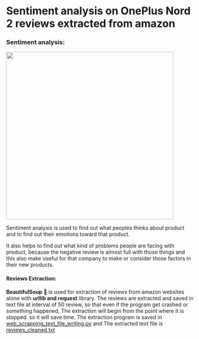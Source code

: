 # Sentiment analysis on OnePlus Nord 2 reviews extracted from amazon

### Sentiment analysis:

[<img width = "450px" height = "450px" src = "https://user-images.githubusercontent.com/71897685/149979701-c9c881fb-a0cc-4793-99d9-f2b83fd31ae3.jpg"/>](https://www.amazon.in/OnePlus-Nord-Sierra-128GB-Storage/dp/B097RDVDL2/ref=cm_cr_arp_d_product_top?ie=UTF8)



Sentiment analysis is used to find out what peoples thinks about product and to find out their emotions toward that product. 

It also helps to find out what kind of problems people are facing with product, because the negative review is almost full with those things and this also make useful for that company to make or consider those factors in their new products.

#### Reviews Extraction:

**BeautifulSoup** 🥣 is used for extraction of reviews from amazon websites alone with **urllib and request** library.
The reviews are extracted and saved in text file at interval of 50 review, so that even if the program get crashed or something happened, The extraction will begin from the point where it is stopped. so it will save time. The extraction program is saved in [web_scrapping_text_file_writing.py](https://github.com/piyumaha12/Sentiment_analysis_on_amazon_review/blob/c2d0106704487353044ff85627e1fb9f774a2032/web_scrapping_text_file_writing.py) and The extracted text file is [reviews_cleaned.txt](https://github.com/piyumaha12/Sentiment_analysis_on_amazon_review/blob/c2d0106704487353044ff85627e1fb9f774a2032/reviews_cleaned.txt)
